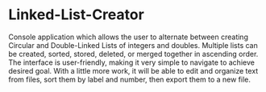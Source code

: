 # Linked-List-Creator
Console application which allows the user to alternate between creating Circular and Double-Linked Lists of integers and doubles. Multiple lists can be created, sorted, stored, deleted, or merged together in ascending order. The interface is user-friendly, making it very simple to navigate to achieve desired goal. With a little more work, it will be able to edit and organize text from files, sort them by label and number, then export them to a new file.

